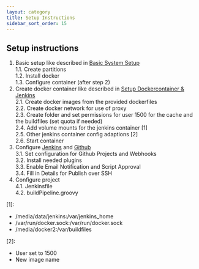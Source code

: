 ```yaml
---
layout: category
title: Setup Instructions
sidebar_sort_order: 15
---
```


## Setup instructions

1. Basic setup like described in [Basic System Setup](basicSystemSetup.md)  
  1.1. Create partitions  
  1.2. Install docker  
  1.3. Configure container (after step 2)   
2. Create docker container like described in [Setup Dockercontainer & Jenkins](setupDockercontainerJenkins.md)  
  2.1. Create docker images from the provided dockerfiles  
  2.2. Create docker network for use of proxy  
  2.3. Create folder and set permissions for user 1500 for the cache and the buildfiles (set quota if needed)  
  2.4. Add volume mounts for the jenkins container \[1\]  
  2.5. Other jenkins container config adaptions \[2\]  
  2.6. Start container  
3. Configure [Jenkins](jenkinsConfiguration.md) and [Github](githubConfiguration.md)  
  3.1. Set configuration for Github Projects and Webhooks  
  3.2. Install needed plugins  
  3.3. Enable Email Notification and Script Approval  
  3.4. Fill in Details for Publish over SSH
4. Configure project  
  4.1. Jenkinsfile  
  4.2. buildPipeline.groovy

\[1\]:
* /media/data/jenkins:/var/jenkins_home  
* /var/run/docker.sock:/var/run/docker.sock  
* /media/docker2:/var/buildfiles  

\[2\]:
* User set to 1500  
* New image name  
